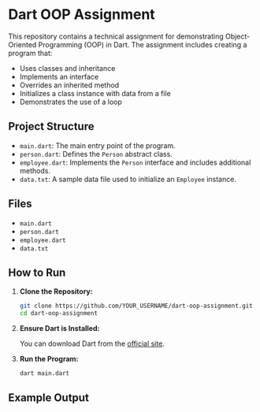 # Dart OOP Assignment

This repository contains a technical assignment for demonstrating Object-Oriented Programming (OOP) in Dart. The assignment includes creating a program that:

- Uses classes and inheritance
- Implements an interface
- Overrides an inherited method
- Initializes a class instance with data from a file
- Demonstrates the use of a loop

## Project Structure

- `main.dart`: The main entry point of the program.
- `person.dart`: Defines the `Person` abstract class.
- `employee.dart`: Implements the `Person` interface and includes additional methods.
- `data.txt`: A sample data file used to initialize an `Employee` instance.

## Files

- `main.dart`
- `person.dart`
- `employee.dart`
- `data.txt`

## How to Run

1. **Clone the Repository:**

    ```bash
    git clone https://github.com/YOUR_USERNAME/dart-oop-assignment.git
    cd dart-oop-assignment
    ```

2. **Ensure Dart is Installed:**

    You can download Dart from the [official site](https://dart.dev/get-dart).

3. **Run the Program:**

    ```bash
    dart main.dart
    ```

## Example Output

